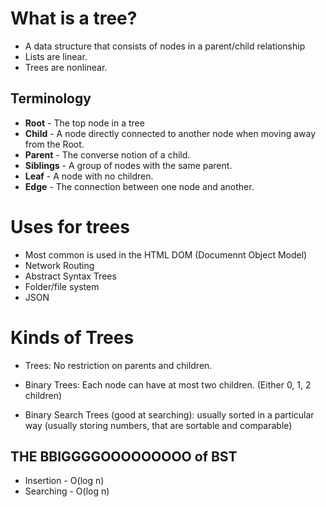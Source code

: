 # What is a tree?

- A data structure that consists of nodes in a parent/child relationship
- Lists are linear.
- Trees are nonlinear.

## Terminology

- **Root** - The top node in a tree
- **Child** - A node directly connected to another node when moving away from the Root.
- **Parent** - The converse notion of a child.
- **Siblings** - A group of nodes with the same parent.
- **Leaf** - A node with no children.
- **Edge** - The connection between one node and another.

# Uses for trees

- Most common is used in the HTML DOM (Documennt Object Model)
- Network Routing
- Abstract Syntax Trees
- Folder/file system
- JSON

# Kinds of Trees

- Trees: No restriction on parents and children.

- Binary Trees: Each node can have at most two children. (Either 0, 1, 2 children)

- Binary Search Trees (good at searching): usually sorted in a particular way (usually storing numbers, that are sortable and comparable)

## THE BBIGGGGOOOOOOOOO of BST

- Insertion - O(log n)
- Searching - O(log n)
